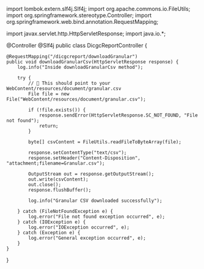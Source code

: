 import lombok.extern.slf4j.Slf4j;
import org.apache.commons.io.FileUtils;
import org.springframework.stereotype.Controller;
import org.springframework.web.bind.annotation.RequestMapping;

import javax.servlet.http.HttpServletResponse;
import java.io.*;

@Controller
@Slf4j
public class DicgcReportController {

    @RequestMapping("/dicgcreport/downloadGranular")
    public void downloadGranularCsv(HttpServletResponse response) {
        log.info("Inside downloadGranularCsv method");

        try {
            // 🔽 This should point to your WebContent/resources/document/granular.csv
            File file = new File("WebContent/resources/document/granular.csv");

            if (!file.exists()) {
                response.sendError(HttpServletResponse.SC_NOT_FOUND, "File not found");
                return;
            }

            byte[] csvContent = FileUtils.readFileToByteArray(file);

            response.setContentType("text/csv");
            response.setHeader("Content-Disposition", "attachment;filename=Granular.csv");

            OutputStream out = response.getOutputStream();
            out.write(csvContent);
            out.close();
            response.flushBuffer();

            log.info("Granular CSV downloaded successfully");

        } catch (FileNotFoundException e) {
            log.error("File not found exception occurred", e);
        } catch (IOException e) {
            log.error("IOException occurred", e);
        } catch (Exception e) {
            log.error("General exception occurred", e);
        }
    }
}